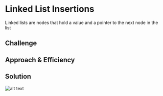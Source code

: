 # Linked List Insertions
<!-- Short summary or background information -->
Linked lists are nodes that hold a value and a pointer to the next node in the list

## Challenge
<!-- Description of the challenge -->

## Approach & Efficiency
<!-- What approach did you take? Why? What is the Big O space/time for this approach? -->

## Solution
![alt text](assets/linked_list.jpg "linked_list.jpg")